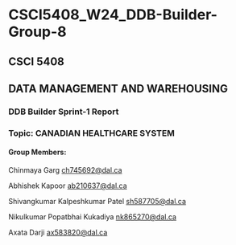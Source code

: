 # CSCI5408_W24_DDB-Builder-Group-8


## CSCI 5408
## DATA MANAGEMENT AND WAREHOUSING 

### DDB Builder Sprint-1 Report

### Topic: CANADIAN HEALTHCARE SYSTEM

#### Group Members:

Chinmaya Garg       ch745692@dal.ca

Abhishek Kapoor     ab210637@dal.ca

Shivangkumar Kalpeshkumar Patel     sh587705@dal.ca

Nikulkumar Popatbhai Kukadiya       nk865270@dal.ca

Axata Darji     ax583820@dal.ca

